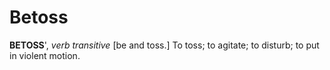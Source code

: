 # Betoss

**BETOSS**', _verb transitive_ \[be and toss.\] To toss; to agitate; to disturb; to put in violent motion.